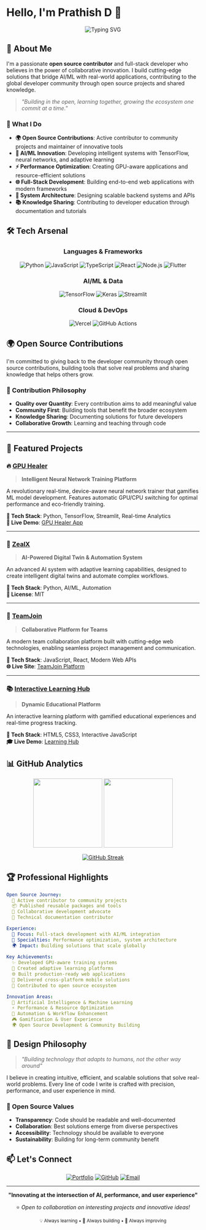 # Hello, I'm Prathish D 👋

<div align="center">

![Typing SVG](https://readme-typing-svg.herokuapp.com?font=JetBrains+Mono&size=24&duration=3000&pause=1000&color=00D9FF&center=true&vCenter=true&width=700&lines=Open+Source+Contributor;Full-Stack+Developer;AI%2FML+Innovator;System+Architect;Community+Builder)

</div>

## 🚀 About Me

I'm a passionate **open source contributor** and full-stack developer who believes in the power of collaborative innovation. I build cutting-edge solutions that bridge AI/ML with real-world applications, contributing to the global developer community through open source projects and shared knowledge.

> *"Building in the open, learning together, growing the ecosystem one commit at a time."*

### 🎯 What I Do
- **🌍 Open Source Contributions**: Active contributor to community projects and maintainer of innovative tools
- **🤖 AI/ML Innovation**: Developing intelligent systems with TensorFlow, neural networks, and adaptive learning
- **⚡ Performance Optimization**: Creating GPU-aware applications and resource-efficient solutions
- **🌐 Full-Stack Development**: Building end-to-end web applications with modern frameworks
- **🔧 System Architecture**: Designing scalable backend systems and APIs
- **📚 Knowledge Sharing**: Contributing to developer education through documentation and tutorials

## 🛠️ Tech Arsenal

<div align="center">

### Languages & Frameworks
![Python](https://img.shields.io/badge/Python-3776AB?style=for-the-badge&logo=python&logoColor=white)
![JavaScript](https://img.shields.io/badge/JavaScript-F7DF1E?style=for-the-badge&logo=javascript&logoColor=black)
![TypeScript](https://img.shields.io/badge/TypeScript-3178C6?style=for-the-badge&logo=typescript&logoColor=white)
![React](https://img.shields.io/badge/React-61DAFB?style=for-the-badge&logo=react&logoColor=black)
![Node.js](https://img.shields.io/badge/Node.js-339933?style=for-the-badge&logo=node.js&logoColor=white)
![Flutter](https://img.shields.io/badge/Flutter-02569B?style=for-the-badge&logo=flutter&logoColor=white)

### AI/ML & Data
![TensorFlow](https://img.shields.io/badge/TensorFlow-FF6F00?style=for-the-badge&logo=tensorflow&logoColor=white)
![Keras](https://img.shields.io/badge/Keras-D00000?style=for-the-badge&logo=keras&logoColor=white)
![Streamlit](https://img.shields.io/badge/Streamlit-FF4B4B?style=for-the-badge&logo=streamlit&logoColor=white)

### Cloud & DevOps
![Vercel](https://img.shields.io/badge/Vercel-000000?style=for-the-badge&logo=vercel&logoColor=white)
![GitHub Actions](https://img.shields.io/badge/GitHub_Actions-2088FF?style=for-the-badge&logo=github-actions&logoColor=white)

</div>

## 🌍 Open Source Contributions

I'm committed to giving back to the developer community through open source contributions, building tools that solve real problems and sharing knowledge that helps others grow.

### 🤝 Contribution Philosophy
- **Quality over Quantity**: Every contribution aims to add meaningful value
- **Community First**: Building tools that benefit the broader ecosystem
- **Knowledge Sharing**: Documenting solutions for future developers
- **Collaborative Growth**: Learning and teaching through code

---

## 🌟 Featured Projects

### 🔥 [GPU Healer](https://github.com/deesh-code/gpu_healer)
> **Intelligent Neural Network Training Platform**

A revolutionary real-time, device-aware neural network trainer that gamifies ML model development. Features automatic GPU/CPU switching for optimal performance and eco-friendly training.

**🔧 Tech Stack**: Python, TensorFlow, Streamlit, Real-time Analytics  
**🚀 Live Demo**: [GPU Healer App](https://63rmm9p4y983z5ugkw3sbr.streamlit.app/)

---

### 🤖 [ZealX](https://github.com/deesh-code/zealx)
> **AI-Powered Digital Twin & Automation System**

An advanced AI system with adaptive learning capabilities, designed to create intelligent digital twins and automate complex workflows.

**🔧 Tech Stack**: Python, AI/ML, Automation  
**📜 License**: MIT

---

### 👥 [TeamJoin](https://github.com/deesh-code/Teamjoin)
> **Collaborative Platform for Teams**

A modern team collaboration platform built with cutting-edge web technologies, enabling seamless project management and communication.

**🔧 Tech Stack**: JavaScript, React, Modern Web APIs  
**🌐 Live Site**: [TeamJoin Platform](https://teamjoin.vercel.app)

---

### 📚 [Interactive Learning Hub](https://github.com/deesh-code/Python)
> **Dynamic Educational Platform**

An interactive learning platform with gamified educational experiences and real-time progress tracking.

**🔧 Tech Stack**: HTML5, CSS3, Interactive JavaScript  
**🎓 Live Demo**: [Learning Hub](https://python-nu-inky.vercel.app)

## 📊 GitHub Analytics

<div align="center">

<img height="180em" src="https://github-readme-stats.vercel.app/api?username=deesh-code&show_icons=true&theme=tokyonight&include_all_commits=true&count_private=true"/>
<img height="180em" src="https://github-readme-stats.vercel.app/api/top-langs/?username=deesh-code&layout=compact&langs_count=8&theme=tokyonight"/>

</div>

<div align="center">

[![GitHub Streak](https://streak-stats.demolab.com/?user=deesh-code&theme=tokyonight)](https://git.io/streak-stats)

</div>

## 🏆 Professional Highlights

```yaml
Open Source Journey:
  🌟 Active contributor to community projects
  📦 Published reusable packages and tools
  🤝 Collaborative development advocate
  📝 Technical documentation contributor

Experience:
  🎯 Focus: Full-stack development with AI/ML integration
  🚀 Specialties: Performance optimization, system architecture
  🌍 Impact: Building solutions that scale globally
  
Key Achievements:
  ✨ Developed GPU-aware training systems
  🔧 Created adaptive learning platforms  
  🌐 Built production-ready web applications
  📱 Delivered cross-platform mobile solutions
  🤝 Contributed to open source ecosystem

Innovation Areas:
  🤖 Artificial Intelligence & Machine Learning
  ⚡ Performance & Resource Optimization
  🔄 Automation & Workflow Enhancement
  🎮 Gamification & User Experience
  🌍 Open Source Development & Community Building
```

## 🎨 Design Philosophy

> *"Building technology that adapts to humans, not the other way around"*

I believe in creating intuitive, efficient, and scalable solutions that solve real-world problems. Every line of code I write is crafted with precision, performance, and user experience in mind.

### 🌱 Open Source Values
- **Transparency**: Code should be readable and well-documented
- **Collaboration**: Best solutions emerge from diverse perspectives
- **Accessibility**: Technology should be available to everyone
- **Sustainability**: Building for long-term community benefit

## 📫 Let's Connect

<div align="center">

[![Portfolio](https://img.shields.io/badge/Portfolio-000000?style=for-the-badge&logo=About.me&logoColor=white)](https://lui-bay.vercel.app)
[![GitHub](https://img.shields.io/badge/GitHub-100000?style=for-the-badge&logo=github&logoColor=white)](https://github.com/deesh-code)
[![Email](https://img.shields.io/badge/Email-D14836?style=for-the-badge&logo=gmail&logoColor=white)](mailto:harinifk@gmail.com)

</div>

---

<div align="center">

**"Innovating at the intersection of AI, performance, and user experience"**

⭐ *Open to collaboration on interesting projects and innovative ideas!*

<sub>💡 Always learning • 🔧 Always building • 🚀 Always improving</sub>

</div>
